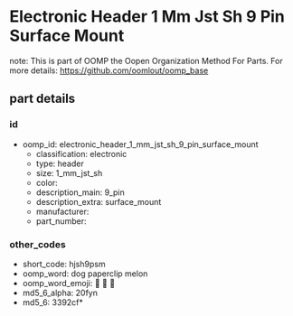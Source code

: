 # Electronic Header 1 Mm Jst Sh 9 Pin Surface Mount  

note: This is part of OOMP the Oopen Organization Method For Parts. For more details: https://github.com/oomlout/oomp_base

##  part details





### id
* oomp_id: electronic_header_1_mm_jst_sh_9_pin_surface_mount
  * classification: electronic
  * type: header
  * size: 1_mm_jst_sh
  * color: 
  * description_main: 9_pin
  * description_extra: surface_mount
  * manufacturer: 
  * part_number: 

### other_codes
* short_code: hjsh9psm
* oomp_word: dog paperclip melon
* oomp_word_emoji: :dog: :paperclip: :melon:
* md5_6_alpha: 20fyn
* md5_6: 3392cf* 